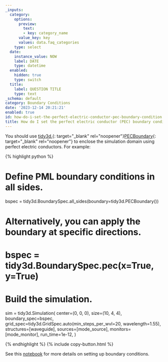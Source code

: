 ```yaml
---
_inputs:
  category:
    options:
      preview:
        text:
        - key: category_name
      value_key: key
      values: data.faq_categories
    type: select
  date:
    instance_value: NOW
    label: DATE
    type: datetime
  enabled:
    hidden: true
    type: switch
  title:
    label: QUESTION TITLE
    type: text
_schema: default
category: Boundary Conditions
date: '2023-12-14 20:21:21'
enabled: true
id: how-do-i-set-the-perfect-electric-conductor-pec-boundary-condition
title: How do I set the perfect electric conductor (PEC) boundary condition?
---
```


You should use&nbsp;[tidy3d.](https://docs.flexcompute.com/projects/tidy3d/en/latest/_autosummary/tidy3d.PML.html#tidy3d.PML){: target="_blank" rel="noopener"}[PECBoundary](https://docs.flexcompute.com/projects/tidy3d/en/latest/_autosummary/tidy3d.PECBoundary.html#tidy3d.PECBoundary){: target="_blank" rel="noopener"}&nbsp;to enclose the simulation domain using perfect electric conductors. For example:

<div markdown class="code-snippet">{% highlight python %}

# Define PML boundary conditions in all sides.
bspec = tidy3d.BoundarySpec.all_sides(boundary=tidy3d.PECBoundary())

# Alternatively, you can apply the boundary at specific directions.
# bspec = tidy3d.BoundarySpec.pec(x=True, y=True)

# Build the simulation.
sim = tidy3d.Simulation(
    center=(0, 0, 0),
    size=(10, 4, 4),
    boundary_spec=bspec,
    grid_spec=tidy3d.GridSpec.auto(min_steps_per_wvl=20, wavelength=1.55),
    structures=[waveguide],
    sources=[mode_source],
    monitors=[mode_monitor],
    run_time=1e-12,
)

{% endhighlight %}
{% include copy-button.html %}</div>

See this [notebook](https://www.flexcompute.com/tidy3d/examples/notebooks/BoundaryConditions/) for more details on setting up boundary conditions.